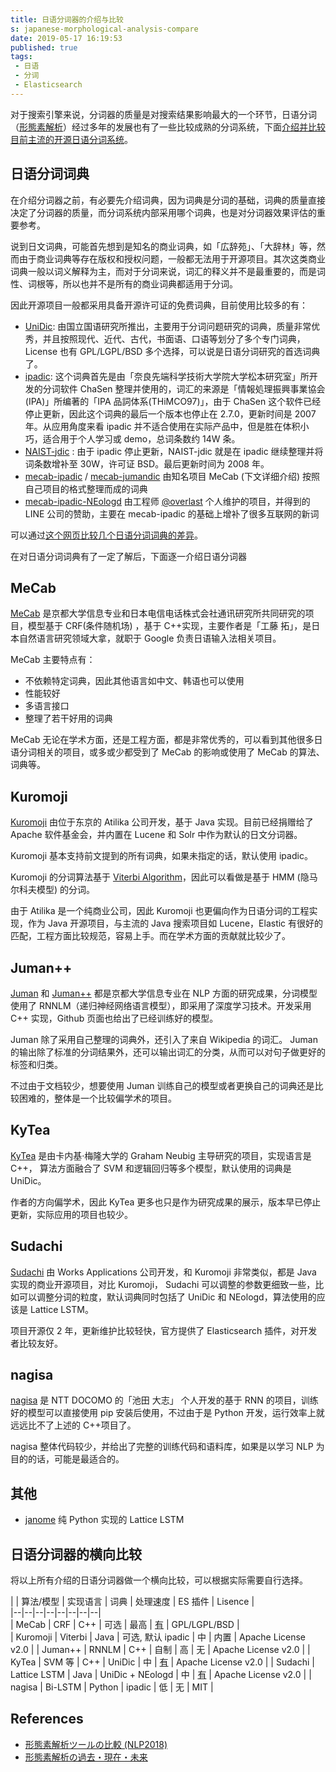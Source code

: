 ```yaml
---
title: 日语分词器的介绍与比较
s: japanese-morphological-analysis-compare
date: 2019-05-17 16:19:53
published: true
tags:
 - 日语
 - 分词
 - Elasticsearch
---
```


对于搜索引擎来说，分词器的质量是对搜索结果影响最大的一个环节，日语分词（[形態素解析](https://ja.wikipedia.org/wiki/%E5%BD%A2%E6%85%8B%E7%B4%A0%E8%A7%A3%E6%9E%90)）经过多年的发展也有了一些比较成熟的分词系统，下面[介绍并比较目前主流的开源日语分词系统](https://avnpc.com/pages/japanese-morphological-analysis-compare)。
  
## 日语分词词典  
  
在介绍分词器之前，有必要先介绍词典，因为词典是分词的基础，词典的质量直接决定了分词器的质量，而分词系统内部采用哪个词典，也是对分词器效果评估的重要参考。

说到日文词典，可能首先想到是知名的商业词典，如「広辞苑」、「大辞林」等，然而由于商业词典等存在版权和授权问题，一般都无法用于开源项目。其次这类商业词典一般以词义解释为主，而对于分词来说，词汇的释义并不是最重要的，而是词性、词根等，所以也并不是所有的商业词典都适用于分词。

因此开源项目一般都采用具备开源许可证的免费词典，目前使用比较多的有：

- [UniDic](https://unidic.ninjal.ac.jp/): 由国立国语研究所推出，主要用于分词问题研究的词典，质量非常优秀，并且按照现代、近代、古代，书面语、口语等划分了多个专门词典，License 也有 GPL/LGPL/BSD 多个选择，可以说是日语分词研究的首选词典了。
- [ipadic](http://ipadic.osdn.jp/): 这个词典首先是由「奈良先端科学技術大学院大学松本研究室」所开发的分词软件 ChaSen 整理并使用的，词汇的来源是「情報処理振興事業協会(IPA)」所编著的「IPA 品詞体系(THiMCO97)」，由于 ChaSen 这个软件已经停止更新，因此这个词典的最后一个版本也停止在 2.7.0，更新时间是 2007 年。从应用角度来看 ipadic 并不适合使用在实际产品中，但是胜在体积小巧，适合用于个人学习或 demo，总词条数约 14W 条。
- [NAIST-jdic](http://sourceforge.jp/projects/naist-jdic/) : 由于 ipadic 停止更新，NAIST-jdic 就是在 ipadic 继续整理并将词条数增补至 30W，许可证 BSD。最后更新时间为 2008 年。
- [mecab-ipadic](https://sourceforge.net/projects/mecab/files/mecab-ipadic/) / [mecab-jumandic](https://sourceforge.net/projects/mecab/files/mecab-jumandic/) 由知名项目 MeCab (下文详细介绍) 按照自己项目的格式整理而成的词典
- [mecab-ipadic-NEologd](https://github.com/neologd/mecab-ipadic-neologd) 由工程师 [@overlast](https://twitter.com/overlast) 个人维护的项目，并得到的 LINE 公司的赞助，主要在 mecab-ipadic 的基础上增补了很多互联网的新词

可以通过[这个网页比较几个日语分词词典的差异](http://www.mwsoft.jp/programming/munou/mecab_dic_perform.html)。

在对日语分词词典有了一定了解后，下面逐一介绍日语分词器

## MeCab  
  
[MeCab](https://taku910.github.io/mecab/) 是京都大学信息专业和日本电信电话株式会社通讯研究所共同研究的项目，模型基于 CRF(条件随机场) ，基于 C++实现，主要作者是「工藤 拓」，是日本自然语言研究领域大拿，就职于 Google 负责日语输入法相关项目。  
  
MeCab 主要特点有：  
  
- 不依赖特定词典，因此其他语言如中文、韩语也可以使用  
- 性能较好  
- 多语言接口
- 整理了若干好用的词典

MeCab 无论在学术方面，还是工程方面，都是非常优秀的，可以看到其他很多日语分词相关的项目，或多或少都受到了 MeCab 的影响或使用了 MeCab 的算法、词典等。

## Kuromoji  
  
[Kuromoji](https://www.atilika.org/) 由位于东京的 Atilika 公司开发，基于 Java 实现。目前已经捐赠给了 Apache 软件基金会，并内置在 Lucene 和 Solr 中作为默认的日文分词器。

Kuromoji 基本支持前文提到的所有词典，如果未指定的话，默认使用 ipadic。

Kuromoji 的分词算法基于 [Viterbi Algorithm](https://en.wikipedia.org/wiki/Viterbi_algorithm)，因此可以看做是基于 HMM (隐马尔科夫模型) 的分词。

由于 Atilika 是一个纯商业公司，因此 Kuromoji 也更偏向作为日语分词的工程实现，作为 Java 开源项目，与主流的 Java 搜索项目如 Lucene，Elastic 有很好的匹配，工程方面比较规范，容易上手。而在学术方面的贡献就比较少了。
  
## Juman++  

[Juman](http://nlp.ist.i.kyoto-u.ac.jp/index.php?JUMAN) 和 [Juman++](https://github.com/ku-nlp/jumanpp)  都是京都大学信息专业在 NLP 方面的研究成果，分词模型使用了 RNNLM（递归神经网络语言模型），即采用了深度学习技术。开发采用 C++ 实现，Github 页面也给出了已经训练好的模型。

Juman 除了采用自己整理的词典外，还引入了来自 Wikipedia 的词汇。 Juman 的输出除了标准的分词结果外，还可以输出词汇的分类，从而可以对句子做更好的标签和归类。

不过由于文档较少，想要使用 Juman 训练自己的模型或者更换自己的词典还是比较困难的，整体是一个比较偏学术的项目。
  
## KyTea  

[KyTea](http://www.phontron.com/kytea/) 是由卡内基·梅隆大学的 Graham Neubig 主导研究的项目，实现语言是 C++， 算法方面融合了 SVM 和逻辑回归等多个模型，默认使用的词典是 UniDic。

作者的方向偏学术，因此 KyTea 更多也只是作为研究成果的展示，版本早已停止更新，实际应用的项目也较少。

## Sudachi  

[Sudachi](https://github.com/WorksApplications/Sudachi)  由 Works Applications 公司开发，和 Kuromoji 非常类似，都是 Java 实现的商业开源项目，对比 Kuromoji， Sudachi 可以调整的参数更细致一些，比如可以调整分词的粒度，默认词典同时包括了 UniDic 和 NEologd，算法使用的应该是 Lattice LSTM。

项目开源仅 2 年，更新维护比较轻快，官方提供了 Elasticsearch 插件，对开发者比较友好。
  
## nagisa  
  
[nagisa](https://github.com/taishi-i/nagisa) 是 NTT DOCOMO 的「池田 大志」 个人开发的基于 RNN 的项目，训练好的模型可以直接使用 pip 安装后使用，不过由于是 Python 开发，运行效率上就远远比不了上述的 C++项目了。

nagisa 整体代码较少，并给出了完整的训练代码和语料库，如果是以学习 NLP 为目的的话，可能是最适合的。

## 其他

- [janome](https://github.com/mocobeta/janome)  纯 Python 实现的 Lattice LSTM

## 日语分词器的横向比较

将以上所有介绍的日语分词器做一个横向比较，可以根据实际需要自行选择。
  
|  | 算法/模型 | 实现语言 | 词典 | 处理速度 | ES 插件 | Lisence |  
|--|--|--|--|--|--|--|--|  
| MeCab | CRF | C++ | 可选 | 最高 | [有](https://github.com/animalmatsuzawa/elasticsearch-analysis-mecab) | GPL/LGPL/BSD |  
| Kuromoji | Viterbi | Java | 可选, 默认 ipadic | 中 | 内置 | Apache License v2.0 |
| Juman++ | RNNLM | C++ | 自制 | 高 | 无 | Apache License v2.0 |
| KyTea | SVM 等 | C++ | UniDic | 中 | [有](https://github.com/yilee/elasticsearch-analysis-kytea) | Apache License v2.0 |
| Sudachi | Lattice LSTM | Java | UniDic + NEologd | 中 | [有](https://github.com/WorksApplications/elasticsearch-sudachi) | Apache License v2.0 |
| nagisa | Bi-LSTM | Python | ipadic | 低 | 无 | MIT |

## References  

- [形態素解析ツールの比較 (NLP2018)](https://qiita.com/sugiyamath/items/69047b6667256034fa5e)  
- [形態素解析の過去・現在・未来](https://www.slideshare.net/pfi/ss-9805912)
